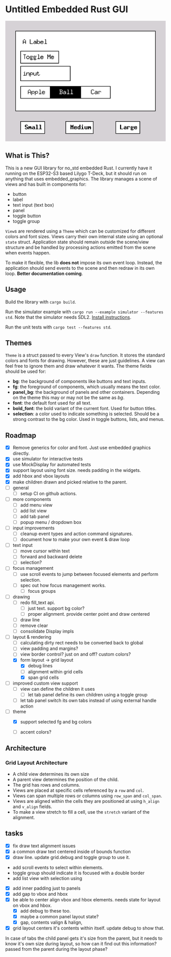 # Untitled Embedded Rust GUI

![screenshot](resources/screenshot-001.png)

## What is This?

This is a new GUI library for no_std embedded Rust. I currently have it running on
the ESP32-S3 based Lilygo T-Deck, but it should run on anything that uses embedded_graphics.
The library manages a scene of views and has built in components for:

* button
* label
* text input (text box)
* panel
* toggle button
* toggle group

`View`s are rendered using a `Theme` which can be customized for different
colors and font sizes.  Views carry their own internal state using an
optional `state` struct. Application state should remain outside the scene/view structure
and be handled by processing actions emitted from the scene when events happen.

To make it flexible, the lib **does not** impose its own event loop. Instead, the application
should send events to the scene and then redraw in its own loop. **Better documentation coming**. 

## Usage

Build the library with `cargo build`.

Run the simulator example with `cargo run --example simulator --features std`. Note that
the simulator needs SDL2. [Install instructions](https://docs.rs/embedded-graphics-simulator/latest/embedded_graphics_simulator/).



Run the unit tests with `cargo test --features std`.


## Themes

`Theme` is a struct passed to every View's `draw` function. It stores the standard colors and fonts for drawing.
However, these are just guidelines. A view can feel free to ignore them and draw whatever it wants.
The theme fields should be used for:

* **bg**: the background of components like buttons and text inputs.
* **fg**: the foreground of components, which usually means the text color.
* **panel_bg**: the background of panels and other containers. Depending on the theme this may or may not be the same as *bg*.
* **font**: the default font used for all text.
* **bold_font**: the bold variant of the current font. Used for button titles.
* **selection**: a color used to indicate something is selected. Should be a strong contrast to the bg color. Used in toggle buttons, lists, and menus. 


## Roadmap

- [x] Remove generics for color and font. Just use embedded graphics directly.
- [x] use simulator for interactive tests
- [x] use MockDisplay for automated tests
- [x] support layout using font size. needs padding in the widgets.
- [x] add hbox and vbox layouts
- [x] make children drawn and picked relative to the parent.
- [ ] general
  - [ ] setup CI on github actions.
- [ ] more components
  - [ ] add menu view
  - [ ] add list view
  - [ ] add tab panel
  - [ ] popup menu / dropdown box 
- [ ] input improvements
  - [ ] cleanup event types and action command signatures.
  - [ ] document how to make your own event & draw loop
- [ ] text input
  - [ ] move cursor within text
  - [ ] forward and backward delete
  - [ ] selection?
- [ ] focus management 
  - [ ] use scroll events to jump between focused elements and perform selection.
  - [ ] spec out how focus management works. 
    - [ ] focus groups
- [ ] drawing
  - [ ] redo fill_text api.
    - [ ] just text. support bg color?
    - [ ] proper alignment. provide center point and draw centered
  - [ ] draw line
  - [ ] remove clear
  - [ ] consolidate Display impls
- [ ] layout & rendering
  - [ ] calculating dirty rect needs to be converted back to global
  - [ ] view padding and margins?
  - [ ] view border control? just on and off? custom colors?
  - [x] form layout -> grid layout
    - [x] debug lines
    - [ ] alignment within grid cells
    - [x] span grid cells
- [ ] improved custom view support
  - [ ] view can define the children it uses
    - [ ] let tab panel define its own children using a toggle group
  - [ ] let tab panel switch its own tabs instead of using external handle action
- [ ] theme
  - [x] support selected fg and bg colors
  - [ ] accent colors?


## Architecture

### Grid Layout Architecture

* A child view determines its own size
* A parent view determines the position of the child.
* The grid has rows and columns. 
* Views are placed at specific cells referenced by a `row` and `col`.
* Views can span multiple rows or columns using `row_span` and `col_span`.
* Views are aligned within the cells they are positioned at using `h_align` and `v_align` fields.
* To make a view stretch to fill a cell, use the `stretch` variant of the alignment.









## tasks

-[x] fix draw text alignment issues
-[x] a common draw text centered inside of bounds function
-[x] draw line. update grid.debug and toggle group to use it.
* add scroll events to select within elements.
* toggle group should indicate it is focused with a double border
* add list view with selection using 
- [x] add inner padding just to panels
- [x] add gap to vbox and hbox
- [x] be able to center align vbox and hbox elements. needs state for layout on vbox and hbox.
  - [x] add debug to these too. 
  - [x] maybe a common panel layout state?
  - [x] gap, contents valign & halign, 
- [x] grid layout centers it's contents within itself. update debug to show that.

In case of tabs the child panel gets it's size from the parent, but it needs to know it's
own size during layout, so how can it find out this information? passed from the parent
during the layout phase?
